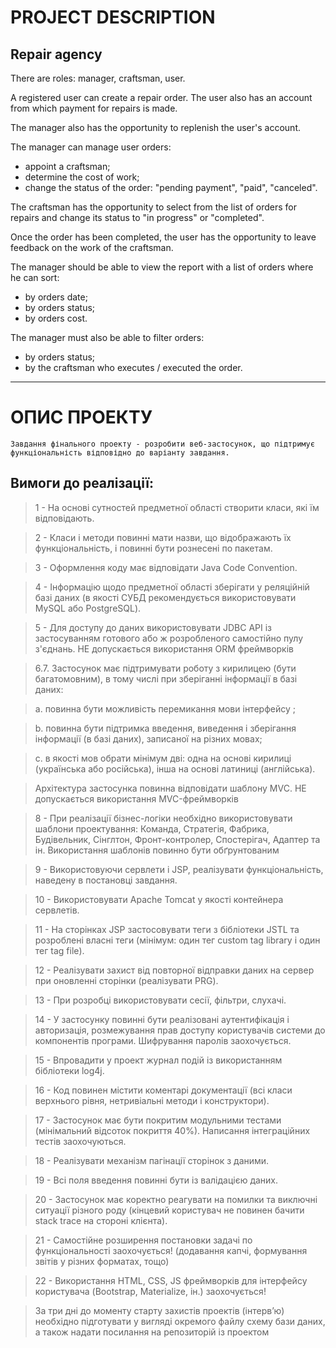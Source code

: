 #     PROJECT DESCRIPTION
##     Repair agency

There are roles: manager, craftsman, user.

A registered user can create a repair order. The user also has an account from which payment for repairs is made.

The manager also has the opportunity to replenish the user's account.

The manager can manage user orders:

- appoint a craftsman;
- determine the cost of work;
- change the status of the order: "pending payment", "paid", "canceled".


The craftsman has the opportunity to select from the list of orders for repairs and change its status to "in progress" or "completed".

Once the order has been completed, the user has the opportunity to leave feedback on the work of the craftsman.

The manager should be able to view the report with a list of orders where he can sort:

- by orders date;
- by orders  status;
- by orders cost.

The manager must also be able to filter orders:

- by orders  status;
- by the craftsman who executes / executed the order.



****


#    ОПИС ПРОЕКТУ
    Завдання фінального проекту - розробити веб-застосунок, що підтримує функціональність відповідно до варіанту завдання.
##    Вимоги до реалізації:

>1 -   На основі сутностей предметної області створити класи, які їм відповідають.

>2 -   Класи і методи повинні мати назви, що відображають їх функціональність, і повинні бути
рознесені по пакетам.

>3 -   Оформлення коду має відповідати Java Code Convention.

>4 -   Інформацію щодо предметної області зберігати у реляційній базі даних (в якості СУБД
рекомендується використовувати MySQL або PostgreSQL).

>5 -   Для доступу до даних використовувати JDBC API із застосуванням готового або ж
розробленого самостійно пулу з'єднань.
НЕ допускається використання ORM фреймворків

>6.7. Застосунок має підтримувати роботу з кирилицею (бути багатомовним), в тому числі при
зберіганні інформації в базі даних:

>a.  повинна бути можливість перемикання мови інтерфейсу ;

>b.  повинна бути підтримка введення, виведення і зберігання інформації (в базі даних),
записаної на різних мовах;

>c.  в якості мов обрати мінімум дві: одна на основі кирилиці (українська або російська),
інша на основі латиниці (англійська).

>Архітектура застосунка повинна відповідати шаблону MVC.
>НЕ допускається використання MVC-фреймворків

>8 -   При реалізації бізнес-логіки необхідно використовувати шаблони проектування: Команда,
Стратегія, Фабрика, Будівельник, Сінглтон, Фронт-контролер, Спостерігач, Адаптер та ін.
Використання шаблонів повинно бути обґрунтованим

>9 -   Використовуючи сервлети і JSP, реалізувати функціональність, наведену в постановці
завдання.

>10 -  Використовувати Apache Tomcat у якості контейнера сервлетів.

>11 -  На сторінках JSP застосовувати теги з бібліотеки JSTL та розроблені власні теги (мінімум: один
тег  custom tag library і один тег tag file).

>12 -  Реалізувати захист від повторної відправки даних на сервер при оновленні сторінки
(реалізувати PRG).

>13 -  При розробці використовувати сесії, фільтри, слухачі.

>14 -  У застосунку повинні бути реалізовані аутентифікація і авторизація, розмежування прав
доступу користувачів системи до компонентів програми. Шифрування паролів заохочується.

>15 -  Впровадити у проект журнал подій із використанням бібліотеки log4j.

>16 -  Код повинен містити коментарі документації (всі класи верхнього рівня, нетривіальні методи
і конструктори).

>17 -  Застосунок має бути покритим модульними тестами (мінімальний відсоток покриття 40%).
Написання інтеграційних тестів заохочуються.

>18 -  Реалізувати механізм пагінації сторінок з даними.

>19 -  Всі поля введення повинні бути із валідацією даних.

>20 -  Застосунок має коректно реагувати на помилки та виключні ситуації різного роду (кінцевий
користувач не повинен бачити stack trace на стороні клієнта).

>21 -  Самостійне розширення постановки задачі по функціональності заохочується! (додавання
капчі, формування звітів у різних форматах, тощо)

>22 -  Використання HTML, CSS, JS фреймворків для інтерфейсу користувача (Bootstrap, Materialize,
ін.) заохочується!

>За три дні до моменту старту захистів проектів (інтерв’ю) необхідно підготувати у
вигляді окремого файлу схему бази даних, а також надати посилання на репозиторій із
проектом
